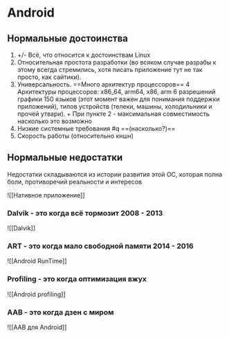 # Android
## Нормальные достоинства
1. +/- Всё, что относится к достоинствам Linux
2. Относительная простота разработки (во всяком случае разрабы к этому всегда стремились, хотя писать приложение тут не так просто, как сайтики).
3. Универсальность. ==Много архитектур процессоров==
4 Архитектуры процессоров: x86_64, arm64, x86, arm
6 разрешений графики
150 языков (этот момент важен для понимания поддержки приложений), типов устройств (телеки, машины, холодильники и прочей утвари). + При пункте 2 - максимальная совместимость насколько это возможно
6. Низкие системные требования #q ==(насколько?)== 
7. Скорость работы (относительно кншн)

## Нормальные недостатки
Недостатки складываются из истории развития этой ОС, которая полна боли, противоречий реальности и интересов

![[Нативное приложение]]



### Dalvik - это когда всё тормозит 2008 - 2013
![[Dalvik]]


### ART - это когда мало свободной памяти 2014 - 2016
![[Android RunTime]]



### Profiling - это когда оптимизация вжух

![[Android profiling]]



### AAB - это когда дзен с миром

![[AAB для Android]]